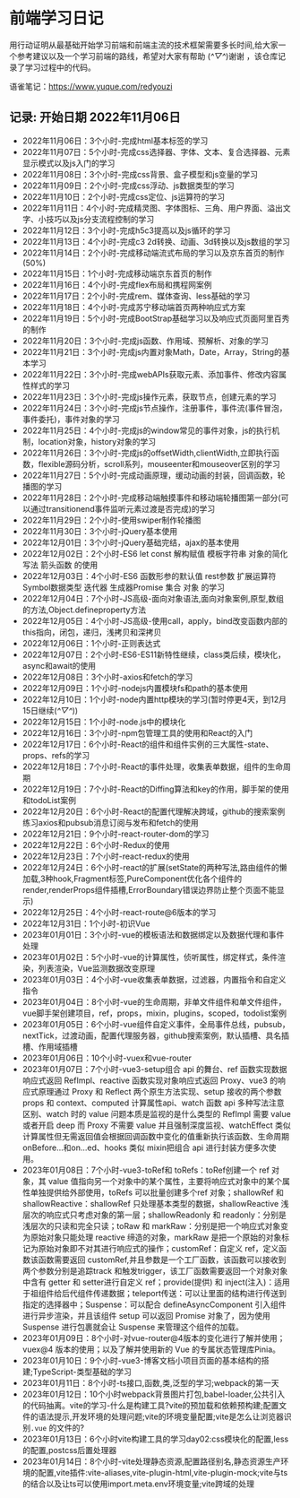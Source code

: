 # 前端学习日记

用行动证明从最基础开始学习前端和前端主流的技术框架需要多长时间,给大家一个参考建议以及一个学习前端的路线，希望对大家有帮助 (*^▽^*)谢谢 ，该仓库记录了学习过程中的代码。


语雀笔记：https://www.yuque.com/redyouzi
## 记录: 开始日期 2022年11月06日

- 2022年11月06日：3个小时-完成html基本标签的学习
- 2022年11月07日：5个小时-完成css选择器、字体、文本、复合选择器、元素显示模式以及js入门的学习
- 2022年11月08日：3个小时-完成css背景、盒子模型和js变量的学习
- 2022年11月09日：2个小时-完成css浮动、js数据类型的学习
- 2022年11月10日：2个小时-完成css定位、js运算符的学习
- 2022年11月11日：4个小时-完成精灵图、字体图标、三角、用户界面、溢出文字、小技巧以及js分支流程控制的学习
- 2022年11月12日：3个小时-完成h5c3提高以及js循环的学习
- 2022年11月13日：4个小时-完成c3 2d转换、动画、3d转换以及js数组的学习
- 2022年11月14日：2个小时-完成移动端流式布局的学习以及京东首页的制作(50%)
- 2022年11月15日：1个小时-完成移动端京东首页的制作
- 2022年11月16日：4个小时-完成flex布局和携程网案例
- 2022年11月17日：2个小时-完成rem、媒体查询、less基础的学习
- 2022年11月18日：4个小时-完成苏宁移动端首页两种响应式方案
- 2022年11月19日：5个小时-完成BootStrap基础学习以及响应式页面阿里百秀的制作
- 2022年11月20日：3个小时-完成js函数、作用域、预解析、对象的学习
- 2022年11月21日：3个小时-完成js内置对象Math，Date，Array，String的基本学习
- 2022年11月22日：3个小时-完成webAPIs获取元素、添加事件、修改内容属性样式的学习
- 2022年11月23日：3个小时-完成js操作元素，获取节点，创建元素的学习
- 2022年11月24日：3个小时-完成js节点操作，注册事件，事件流(事件冒泡，事件委托)，事件对象的学习
- 2022年11月25日：4个小时-完成js的window常见的事件对象，js的执行机制，location对象，history对象的学习
- 2022年11月26日：3个小时-完成js的offsetWidth,clientWidth,立即执行函数，flexible源码分析，scroll系列，mouseenter和mouseover区别的学习
- 2022年11月27日：5个小时-完成动画原理，缓动动画的封装，回调函数，轮播图的学习
- 2022年11月28日：2个小时-完成移动端触摸事件和移动端轮播图第一部分(可以通过transitionend事件监听元素过渡是否完成)的学习
- 2022年11月29日：2个小时-使用swiper制作轮播图
- 2022年11月30日：3个小时-jQuery基本使用
- 2022年12月01日：3个小时-jQuery基础完结，ajax的基本使用
- 2022年12月02日：2个小时-ES6 let const 解构赋值 模板字符串 对象的简化写法 箭头函数 的使用
- 2022年12月03日：4个小时-ES6 函数形参的默认值 rest参数 扩展运算符 Symbol数据类型 迭代器 生成器Promise 集合 对象 的学习
- 2022年12月04日：7个小时-JS高级-面向对象语法,面向对象案例,原型,数组的方法,Object.defineproperty方法
- 2022年12月05日：4个小时-JS高级-使用call，apply，bind改变函数内部的this指向，闭包，递归，浅拷贝和深拷贝
- 2022年12月06日：1个小时-正则表达式
- 2022年12月07日：2个小时-ES6-ES11新特性继续，class类后续，模块化，async和await的使用
- 2022年12月08日：3个小时-axios和fetch的学习
- 2022年12月09日：1个小时-nodejs内置模块fs和path的基本使用
- 2022年12月10日：1个小时-node内置http模块的学习(暂时停更4天，到12月15日继续(*^▽^*))
- 2022年12月15日：1个小时-node.js中的模块化
- 2022年12月16日：3个小时-npm包管理工具的使用和React的入门
- 2022年12月17日：6个小时-React的组件和组件实例的三大属性-state、props、refs的学习
- 2022年12月18日：7个小时-React的事件处理，收集表单数据，组件的生命周期
- 2022年12月19日：7个小时-React的Diffing算法和key的作用，脚手架的使用和todoList案例
- 2022年12月20日：6个小时-React的配置代理解决跨域，github的搜索案例练习axios和pubsub消息订阅与发布和fetch的使用
- 2022年12月21日：9个小时-react-router-dom的学习
- 2022年12月22日：6个小时-Redux的使用
- 2022年12月23日：7个小时-react-redux的使用
- 2022年12月24日：6个小时-react的扩展(setState的两种写法,路由组件的懒加载,3种hook,Fragment标签,PureComponent优化各个组件的render,renderProps组件插槽,ErrorBoundary错误边界防止整个页面不能显示)
- 2022年12月25日：4个小时-react-route@6版本的学习
- 2022年12月31日：1个小时-初识Vue
- 2023年01月01日：3个小时-vue的模板语法和数据绑定以及数据代理和事件处理
- 2023年01月02日：5个小时-vue的计算属性，侦听属性，绑定样式，条件渲染，列表渲染，Vue监测数据改变原理
- 2023年01月03日：4个小时-vue收集表单数据，过滤器，内置指令和自定义指令
- 2023年01月04日：8个小时-vue的生命周期，非单文件组件和单文件组件，vue脚手架创建项目，ref，props，mixin，plugins，scoped，todolist案例
- 2023年01月05日：6个小时-vue组件自定义事件，全局事件总线，pubsub，nextTick，过渡动画，配置代理服务器，github搜索案例，默认插槽、具名插槽、作用域插槽
- 2023年01月06日：10个小时-vuex和vue-router
- 2023年01月07日：7个小时-vue3-setup组合 api 的舞台、ref 函数实现数据响应式返回 RefImpl、reactive 函数实现对象响应式返回 Proxy、vue3 的响应式原理通过 Proxy 和 Reflect 两个原生方法实现、setup 接收的两个参数 props 和 context、computed 计算属性api、watch 函数 api 多种写法注意区别、watch 时的 value 问题本质是监视的是什么类型的 RefImpl 需要 value 或者开启 deep 而 Proxy 不需要 value 并且强制深度监视、watchEffect 类似计算属性但无需返回值会根据回调函数中变化的值重新执行该函数、生命周期 onBefore...和on...ed、hooks 类似 mixin把组合 api 进行封装方便多次使用。
- 2023年01月08日：7个小时-vue3-toRef和 toRefs：toRef创建一个 ref 对象，其 value 值指向另一个对象中的某个属性，主要将响应式对象中的某个属性单独提供给外部使用，toRefs 可以批量创建多个ref 对象；shallowRef 和 shallowReactive：shallowRef 只处理基本类型的数据，shallowReactive 浅层次的响应式只考虑对象的第一层；shallowReadonly 和 readonly：分别是浅层次的只读和完全只读；toRaw 和 markRaw：分别是把一个响应式对象变为原始对象只能处理 reactive 缔造的对象，markRaw 是把一个原始的对象标记为原始对象即不对其进行响应式的操作；customRef：自定义 ref，定义函数该函数需要返回 customRef,并且参数是一个工厂函数，该函数可以接收到两个参数分别是追踪track 和触发trigger，该工厂函数需要返回一个对象对象中含有 getter 和 setter进行自定义 ref；provide(提供) 和 inject(注入)：适用于祖组件给后代组件传递数据；teleport传送：可以让里面的结构进行传送到指定的选择器中；Suspense：可以配合 defineAsyncComponent 引入组件进行异步渲染，并且该组件 setup 可以返回 Promise 对象了，因为使用 Suspense 进行包裹就会让 Suspense 来管理这个组件的加载。
- 2023年01月09日：8个小时-对vue-router@4版本的变化进行了解并使用；vuex@4 版本的使用；以及了解并使用新的 Vue 的专属状态管理库Pinia。
- 2023年01月10日：9个小时-vue3-博客文档小项目页面的基本结构的搭建;TypeScript-类型基础的学习
- 2023年01月11日：8个小时-ts接口,函数,类,泛型的学习;webpack的第一天
- 2023年01月12日：10个小时webpack背景图片打包,babel-loader,公共引入的代码抽离。vite的学习-什么是构建工具?vite的预加载和依赖预构建;配置文件的语法提示,开发环境的处理问题;vite的环境变量配置;vite是怎么让浏览器识别`.vue` 的文件的?
- 2023年01月13日：6个小时vite构建工具的学习day02:css模块化的配置,less的配置,postcss后置处理器
- 2023年01月14日：8个小时-vite处理静态资源,配置路径别名,静态资源生产环境的配置,vite插件:vite-aliases,vite-plugin-html,vite-plugin-mock;vite与ts的结合以及让ts可以使用import.meta.env环境变量;vite跨域的处理